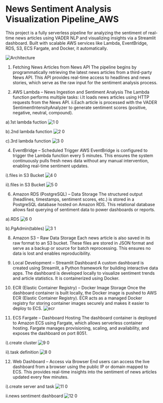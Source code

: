 # News Sentiment Analysis Visualization Pipeline_AWS
This project is a fully serverless pipeline for analyzing the sentiment of real-time news articles using VADER NLP and visualizing insights via a Streamlit dashboard. Built with scalable AWS services like Lambda, EventBridge, RDS, S3, ECS Fargate, and Docker, it automatically.

![Architecture](https://github.com/user-attachments/assets/87cd1712-98c1-4334-9c1c-7c33c2715add)

1. Fetching News Articles from News API
The pipeline begins by programmatically retrieving the latest news articles from a third-party News API. This API provides real-time access to headlines and news stories, which serve as the raw input for the sentiment analysis process.

2. AWS Lambda – News Ingestion and Sentiment Analysis
The Lambda function performs multiple tasks:
  i.It loads news articles using HTTP requests from the News API.
  ii.Each article is processed with the VADER SentimentIntensityAnalyzer to generate sentiment scores (positive, negative, neutral, compound).

  a).1st lambda fuction
![1 0](https://github.com/user-attachments/assets/ce5b5387-6b45-40d9-9ced-0b2e70d0ac3c)
  
  b).2nd lambda function
![2 0](https://github.com/user-attachments/assets/b41cd9aa-bf8f-4d07-be31-07ac13b72557)
  
  c).3rd lambda function
![3 0](https://github.com/user-attachments/assets/aa88e9f7-f35c-4b7e-831f-30e509afd130)

4. EventBridge – Scheduled Trigger
AWS EventBridge is configured to trigger the Lambda function every 5 minutes. This ensures the system continuously pulls fresh news data without any manual intervention, enabling real-time sentiment updates.

  i).files in S3 Bucket
![4 0](https://github.com/user-attachments/assets/98417b94-d6dd-4e97-b71f-af87ae4c62f4)
  
  ii).files in S3 Bucket
![5 0](https://github.com/user-attachments/assets/c34629cd-bb0e-45c6-9d87-5fd27c16b0cd)

6. Amazon RDS (PostgreSQL) – Data Storage
The structured output (headlines, timestamps, sentiment scores, etc.) is stored in a PostgreSQL database hosted on Amazon RDS. This relational database allows fast querying of sentiment data to power dashboards or reports.

  a).RDS
![6 0](https://github.com/user-attachments/assets/496d9842-16dc-4c4a-9ebb-33918c65f287)
  
  b).PgAdmin(tables)
![3 1](https://github.com/user-attachments/assets/81808fad-ffcd-4287-9b13-70626eab4427)

8. Amazon S3 – Raw Data Storage
Each news article is also saved in its raw format to an S3 bucket. These files are stored in JSON format and serve as a backup or source for batch reprocessing. This ensures no data is lost and enables reproducibility.

9. Local Development – Streamlit Dashboard
A custom dashboard is created using Streamlit, a Python framework for building interactive data apps. The dashboard is developed locally to visualize sentiment trends and article statistics. It is containerized using Docker.

10. ECR (Elastic Container Registry) – Docker Image Storage
Once the dashboard container is built locally, the Docker image is pushed to AWS ECR (Elastic Container Registry). ECR acts as a managed Docker registry for storing container images securely and makes it easier to deploy to ECS.
![ecr](https://github.com/user-attachments/assets/a516bcc0-e452-4654-ae81-6d89dd549f6e)

11. ECS Fargate – Dashboard Hosting
The dashboard container is deployed to Amazon ECS using Fargate, which allows serverless container hosting. Fargate manages provisioning, scaling, and availability, and exposes the dashboard on port 8051.
  
  i).create cluster
![9 0](https://github.com/user-attachments/assets/ac577ac2-fbbd-438d-b194-969e2d9d64da)
  
  ii).task definition
![8 0](https://github.com/user-attachments/assets/88e88760-7e45-4f71-bcf7-ef3099b3e85b)

12. Web Dashboard – Access via Browser
End users can access the live dashboard from a browser using the public IP or domain mapped to ECS. This provides real-time insights into the sentiment of news articles updated every few minutes.
  
  i).create server and task
![11 0](https://github.com/user-attachments/assets/74bd084d-41ea-4627-a485-9edc006c75d0)
  
  ii.news sentiment dashboard
![12 0](https://github.com/user-attachments/assets/6ffd36e0-fc42-4745-85a3-ac4c135eea8e)








